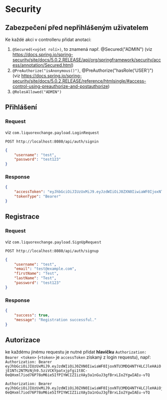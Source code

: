 # Security

## Zabezpečení před nepřihlášeným uživatelem
Ke každé akci v controlleru přidat anotaci:
1) `@Secured(<výčet rolí>)`, to znamená např. @Secured("ADMIN") (viz https://docs.spring.io/spring-security/site/docs/5.0.2.RELEASE/api/org/springframework/security/access/annotation/Secured.html)
2) `@PreAuthorize("isAnonymous()")`, @PreAuthorize("hasRole('USER')") (viz https://docs.spring.io/spring-security/site/docs/5.0.2.RELEASE/reference/htmlsingle/#access-control-using-preauthorize-and-postauthorize)
3) `@RolesAllowed("ADMIN")`

## Přihlášení

### Request
viz `com.liquorexchange.payload.LoginRequest`

`POST http://localhost:8080/api/auth/signin`
```json
{
    "username": "test",
    "password": "test123"
}
```

### Response
```json
{
    "accessToken": "eyJhbGciOiJIUzUxMiJ9.eyJzdWIiOiJ0ZXN0IiwiaWF0IjoxNTU3MDQ4NTY4LCJleHAiOjE1NTc2NTMzNjh9.5ziVCKYpatxjpfgi1t8C-0eQHxml7iod76P78oM6ie5IfPIYWCIZIizXAy3a1nGuJ3gfBrxLIo2YgwIAEu-vTQ",
    "tokenType": "Bearer"
}
```

## Registrace

### Request
viz `com.liquorexchange.payload.SignUpRequest`

`POST http://localhost:8080/api/auth/signup`
```json
{
    "username": "test",
    "email": "test@example.com",
    "firstName": "Test",
    "lastName": "Test",
    "password": "test123"
}
```

### Response
```json
{
    "success": true,
    "message": "Registration successful."
}
```

## Autorizace
ke každému jinému requestu je nutné přidat **hlavičku** `Authorization: Bearer <token>` (`<token>` je `accessToken` získaný z login requestu), např: `Authorization: Bearer eyJhbGciOiJIUzUxMiJ9.eyJzdWIiOiJ0ZXN0IiwiaWF0IjoxNTU3MDQ4NTY4LCJleHAiOjE1NTc2NTMzNjh9.5ziVCKYpatxjpfgi1t8C-0eQHxml7iod76P78oM6ie5IfPIYWCIZIizXAy3a1nGuJ3gfBrxLIo2YgwIAEu-vTQ`

```
Authorization: Bearer eyJhbGciOiJIUzUxMiJ9.eyJzdWIiOiJ0ZXN0IiwiaWF0IjoxNTU3MDQ4NTY4LCJleHAiOjE1NTc2NTMzNjh9.5ziVCKYpatxjpfgi1t8C-0eQHxml7iod76P78oM6ie5IfPIYWCIZIizXAy3a1nGuJ3gfBrxLIo2YgwIAEu-vTQ
```
